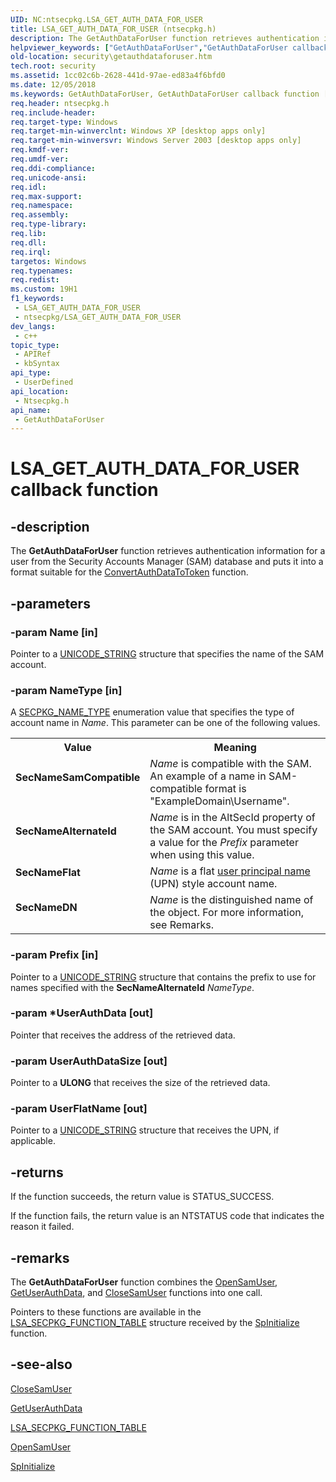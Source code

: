 ```yaml
---
UID: NC:ntsecpkg.LSA_GET_AUTH_DATA_FOR_USER
title: LSA_GET_AUTH_DATA_FOR_USER (ntsecpkg.h)
description: The GetAuthDataForUser function retrieves authentication information for a user from the Security Accounts Manager (SAM) database and puts it into a format suitable for the ConvertAuthDataToToken function.
helpviewer_keywords: ["GetAuthDataForUser","GetAuthDataForUser callback function [Security]","LSA_GET_AUTH_DATA_FOR_USER","LSA_GET_AUTH_DATA_FOR_USER callback","SecNameAlternateId","SecNameDN","SecNameFlat","SecNameSamCompatible","_ssp_getauthdataforuser","ntsecpkg/GetAuthDataForUser","security.getauthdataforuser"]
old-location: security\getauthdataforuser.htm
tech.root: security
ms.assetid: 1cc02c6b-2628-441d-97ae-ed83a4f6bfd0
ms.date: 12/05/2018
ms.keywords: GetAuthDataForUser, GetAuthDataForUser callback function [Security], LSA_GET_AUTH_DATA_FOR_USER, LSA_GET_AUTH_DATA_FOR_USER callback, SecNameAlternateId, SecNameDN, SecNameFlat, SecNameSamCompatible, _ssp_getauthdataforuser, ntsecpkg/GetAuthDataForUser, security.getauthdataforuser
req.header: ntsecpkg.h
req.include-header: 
req.target-type: Windows
req.target-min-winverclnt: Windows XP [desktop apps only]
req.target-min-winversvr: Windows Server 2003 [desktop apps only]
req.kmdf-ver: 
req.umdf-ver: 
req.ddi-compliance: 
req.unicode-ansi: 
req.idl: 
req.max-support: 
req.namespace: 
req.assembly: 
req.type-library: 
req.lib: 
req.dll: 
req.irql: 
targetos: Windows
req.typenames: 
req.redist: 
ms.custom: 19H1
f1_keywords:
 - LSA_GET_AUTH_DATA_FOR_USER
 - ntsecpkg/LSA_GET_AUTH_DATA_FOR_USER
dev_langs:
 - c++
topic_type:
 - APIRef
 - kbSyntax
api_type:
 - UserDefined
api_location:
 - Ntsecpkg.h
api_name:
 - GetAuthDataForUser
---
```


# LSA_GET_AUTH_DATA_FOR_USER callback function


## -description

The <b>GetAuthDataForUser</b> function retrieves authentication information for a user from the Security Accounts Manager (SAM) database and puts it into a format suitable for the 
<a href="https://docs.microsoft.com/windows/desktop/api/ntsecpkg/nc-ntsecpkg-lsa_convert_auth_data_to_token">ConvertAuthDataToToken</a> function.

## -parameters

### -param Name [in]

Pointer to a 
<a href="https://docs.microsoft.com/windows/desktop/api/subauth/ns-subauth-unicode_string">UNICODE_STRING</a> structure that specifies the name of the SAM account.

### -param NameType [in]

A 
<a href="https://docs.microsoft.com/windows/desktop/api/ntsecpkg/ne-ntsecpkg-secpkg_name_type">SECPKG_NAME_TYPE</a> enumeration value that specifies the type of account name in <i>Name</i>. This parameter can be one of the following values.

<table>
<tr>
<th>Value</th>
<th>Meaning</th>
</tr>
<tr>
<td width="40%"><a id="SecNameSamCompatible"></a><a id="secnamesamcompatible"></a><a id="SECNAMESAMCOMPATIBLE"></a><dl>
<dt><b>SecNameSamCompatible</b></dt>
</dl>
</td>
<td width="60%">
<i>Name</i> is compatible with the SAM. An example of a name in SAM-compatible format is "ExampleDomain\Username".

</td>
</tr>
<tr>
<td width="40%"><a id="SecNameAlternateId"></a><a id="secnamealternateid"></a><a id="SECNAMEALTERNATEID"></a><dl>
<dt><b>SecNameAlternateId</b></dt>
</dl>
</td>
<td width="60%">
<i>Name</i> is in the AltSecId property of the SAM account. You must specify a value for the <i>Prefix</i> parameter when using this value.

</td>
</tr>
<tr>
<td width="40%"><a id="SecNameFlat"></a><a id="secnameflat"></a><a id="SECNAMEFLAT"></a><dl>
<dt><b>SecNameFlat</b></dt>
</dl>
</td>
<td width="60%">
<i>Name</i> is a flat <a href="https://docs.microsoft.com/windows/desktop/SecGloss/u-gly">user principal name</a> (UPN) style account name.

</td>
</tr>
<tr>
<td width="40%"><a id="SecNameDN"></a><a id="secnamedn"></a><a id="SECNAMEDN"></a><dl>
<dt><b>SecNameDN</b></dt>
</dl>
</td>
<td width="60%">
<i>Name</i> is the distinguished name of the object. For more information, see  Remarks.

</td>
</tr>
</table>

### -param Prefix [in]

Pointer to a 
<a href="https://docs.microsoft.com/windows/desktop/api/subauth/ns-subauth-unicode_string">UNICODE_STRING</a> structure that contains the prefix to use for names specified with the <b>SecNameAlternateId</b> <i>NameType</i>.

### -param *UserAuthData [out]

Pointer that receives the address of the retrieved data.

### -param UserAuthDataSize [out]

Pointer to a <b>ULONG</b> that receives the size of the retrieved data.

### -param UserFlatName [out]

Pointer to a 
<a href="https://docs.microsoft.com/windows/desktop/api/subauth/ns-subauth-unicode_string">UNICODE_STRING</a> structure that receives the UPN, if applicable.

## -returns

If the function succeeds, the return value is STATUS_SUCCESS.

If the function fails, the return value is an NTSTATUS code that indicates the reason it failed.

## -remarks

The <b>GetAuthDataForUser</b> function combines the 
<a href="https://docs.microsoft.com/windows/desktop/api/ntsecpkg/nc-ntsecpkg-lsa_open_sam_user">OpenSamUser</a>, 
<a href="https://docs.microsoft.com/windows/desktop/api/ntsecpkg/nc-ntsecpkg-lsa_get_user_auth_data">GetUserAuthData</a>, and 
<a href="https://docs.microsoft.com/windows/desktop/api/ntsecpkg/nc-ntsecpkg-lsa_close_sam_user">CloseSamUser</a> functions into one call.

Pointers to these functions are available in the 
<a href="https://docs.microsoft.com/windows/desktop/api/ntsecpkg/ns-ntsecpkg-lsa_secpkg_function_table">LSA_SECPKG_FUNCTION_TABLE</a> structure received by the 
<a href="https://docs.microsoft.com/windows/desktop/api/ntsecpkg/nc-ntsecpkg-spinitializefn">SpInitialize</a> function.

## -see-also

<a href="https://docs.microsoft.com/windows/desktop/api/ntsecpkg/nc-ntsecpkg-lsa_close_sam_user">CloseSamUser</a>



<a href="https://docs.microsoft.com/windows/desktop/api/ntsecpkg/nc-ntsecpkg-lsa_get_user_auth_data">GetUserAuthData</a>



<a href="https://docs.microsoft.com/windows/desktop/api/ntsecpkg/ns-ntsecpkg-lsa_secpkg_function_table">LSA_SECPKG_FUNCTION_TABLE</a>



<a href="https://docs.microsoft.com/windows/desktop/api/ntsecpkg/nc-ntsecpkg-lsa_open_sam_user">OpenSamUser</a>



<a href="https://docs.microsoft.com/windows/desktop/api/ntsecpkg/nc-ntsecpkg-spinitializefn">SpInitialize</a>

